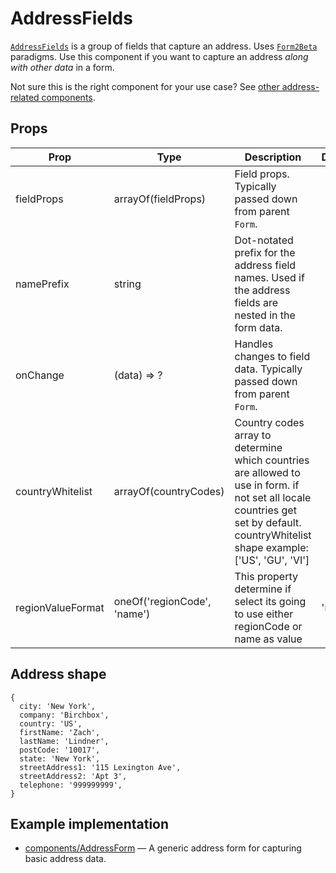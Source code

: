 # AddressFields

[`AddressFields`](/src/components/Addresses/AddressFields/index.js) is a group of fields that capture an address. Uses [`Form2Beta`](/docs/components/Form.md) paradigms. Use this component if you want to capture an address *along with other data* in a form.

Not sure this is the right component for your use case? See [other address-related components](/docs/guides/Addresses.md).

## Props

Prop|Type|Description|Default
---|---|---|---
fieldProps|arrayOf(fieldProps)|Field props. Typically passed down from parent `Form`.|
namePrefix|string|Dot-notated prefix for the address field names. Used if the address fields are nested in the form data.|
onChange|(data) => ?|Handles changes to field data. Typically passed down from parent `Form`.|
countryWhitelist | arrayOf(countryCodes)| Country codes array to determine which countries are allowed to use in form. if not set all locale countries get set by default. countryWhitelist shape example: ['US', 'GU', 'VI'] |
regionValueFormat | oneOf('regionCode', 'name')| This property determine if select its going to use either regionCode or name as value | 'name'

## Address shape

```es6
{
  city: 'New York',
  company: 'Birchbox',
  country: 'US',
  firstName: 'Zach',
  lastName: 'Lindner',
  postCode: '10017',
  state: 'New York',
  streetAddress1: '115 Lexington Ave',
  streetAddress2: 'Apt 3',
  telephone: '999999999',
}
```

## Example implementation

- [components/AddressForm](/src/components/Addresses/AddressForm/index.js) — A generic address form for capturing basic address data.
